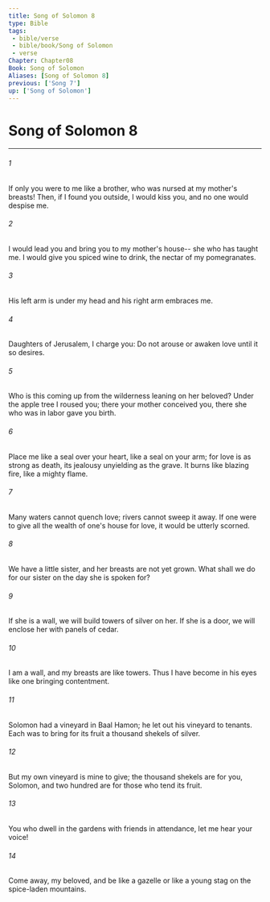 ```yaml
---
title: Song of Solomon 8
type: Bible
tags:
 - bible/verse
 - bible/book/Song of Solomon
 - verse
Chapter: Chapter08
Book: Song of Solomon
Aliases: [Song of Solomon 8]
previous: ['Song 7']
up: ['Song of Solomon']
---
```

# Song of Solomon 8

***


###### 1 
If only you were to me like a brother, who was nursed at my mother's breasts! Then, if I found you outside, I would kiss you, and no one would despise me. 

###### 2 
I would lead you and bring you to my mother's house-- she who has taught me. I would give you spiced wine to drink, the nectar of my pomegranates. 

###### 3 
His left arm is under my head and his right arm embraces me. 

###### 4 
Daughters of Jerusalem, I charge you: Do not arouse or awaken love until it so desires. 

###### 5 
Who is this coming up from the wilderness leaning on her beloved? Under the apple tree I roused you; there your mother conceived you, there she who was in labor gave you birth. 

###### 6 
Place me like a seal over your heart, like a seal on your arm; for love is as strong as death, its jealousy unyielding as the grave. It burns like blazing fire, like a mighty flame. 

###### 7 
Many waters cannot quench love; rivers cannot sweep it away. If one were to give all the wealth of one's house for love, it would be utterly scorned. 

###### 8 
We have a little sister, and her breasts are not yet grown. What shall we do for our sister on the day she is spoken for? 

###### 9 
If she is a wall, we will build towers of silver on her. If she is a door, we will enclose her with panels of cedar. 

###### 10 
I am a wall, and my breasts are like towers. Thus I have become in his eyes like one bringing contentment. 

###### 11 
Solomon had a vineyard in Baal Hamon; he let out his vineyard to tenants. Each was to bring for its fruit a thousand shekels of silver. 

###### 12 
But my own vineyard is mine to give; the thousand shekels are for you, Solomon, and two hundred are for those who tend its fruit. 

###### 13 
You who dwell in the gardens with friends in attendance, let me hear your voice! 

###### 14 
Come away, my beloved, and be like a gazelle or like a young stag on the spice-laden mountains. 
